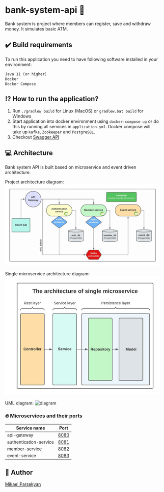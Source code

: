 # bank-system-api 🏦
Bank system is project where members can register, save and withdraw money. 
It simulates basic ATM.

## ✔️ Build requirements
To run this application you need to have following software installed in your environment:

    Java 11 (or higher)
    Docker
    Docker Compose
   
## :interrobang: How to run the application?
1. Run `./gradlew build` for Linux (MacOS) or `gradlew.bat build` for Windows
2. Start application into docker environment using `docker-compose up` or do
 this by running all services in `application.yml`. Docker compose will take up `Kafka`, `Zookeeper` and `PostgreSQL`.
3. Checkout [Swagger API](localhost:8080/swagger-ui.html#/)
  

## 💻 Architecture

<p>Bank system API is built based on microservice and event driven architecture.</p>

Project architecture diagram:
![diagram](./documentation/architecture_diagram.jpeg)

Single microservice architecture diagram:
![diagram](./documentation/single_microservice_diagram.jpeg)

UML diagram:
![diagram](./documentation/uml_diagram.jpeg)

### 🔥 Microservices and their ports


|       Service name        |           Port         |
| --------------------------|:----------------------:|
| api-gateway               | [8080](https://localhost:8080) |
| authentication-service    | [8081](https://localhost:8081) |
| member-service            | [8082](https://localhost:8082) |
| event-service             | [8083](https://localhost:8083) |


## 👨 Author
[Mikael Parsekyan](https://github.com/mikaelparsekyan)
